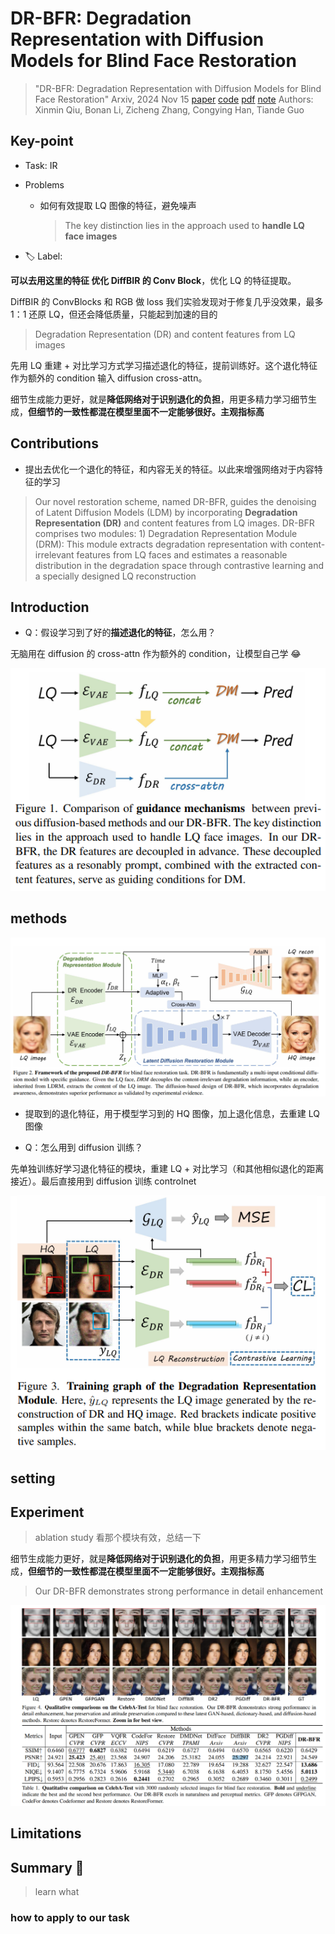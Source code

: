 # DR-BFR: Degradation Representation with Diffusion Models for Blind Face Restoration

> "DR-BFR: Degradation Representation with Diffusion Models for Blind Face Restoration" Arxiv, 2024 Nov 15
> [paper](http://arxiv.org/abs/2411.10508v1) [code]() [pdf](./2024_11_Arxiv_DR-BFR--Degradation-Representation-with-Diffusion-Models-for-Blind-Face-Restoration.pdf) [note](./2024_11_Arxiv_DR-BFR--Degradation-Representation-with-Diffusion-Models-for-Blind-Face-Restoration_Note.md)
> Authors: Xinmin Qiu, Bonan Li, Zicheng Zhang, Congying Han, Tiande Guo

## Key-point

- Task: IR

- Problems

  - 如何有效提取 LQ 图像的特征，避免噪声

    > The key distinction lies in the approach used to **handle LQ face images**

- :label: Label:



**可以去用这里的特征 优化 DiffBIR 的 Conv Block**，优化 LQ 的特征提取。

DiffBIR 的 ConvBlocks 和 RGB 做 loss 我们实验发现对于修复几乎没效果，最多 1：1 还原 LQ，但还会降低质量，只能起到加速的目的

> Degradation Representation (DR) and content features from LQ images

先用 LQ 重建 + 对比学习方式学习描述退化的特征，提前训练好。这个退化特征作为额外的 condition 输入 diffusion cross-attn。

细节生成能力更好，就是**降低网络对于识别退化的负担**，用更多精力学习细节生成，**但细节的一致性都混在模型里面不一定能够很好。主观指标高**



## Contributions

- 提出去优化一个退化的特征，和内容无关的特征。以此来增强网络对于内容特征的学习

> Our novel restoration scheme, named DR-BFR, guides the denoising of Latent Diffusion Models (LDM) by incorporating **Degradation Representation (DR)** and content features from LQ images. DR-BFR comprises two modules: 1) Degradation Representation Module (DRM): This module extracts degradation representation with content-irrelevant features from LQ faces and estimates a reasonable distribution in the degradation space through contrastive learning and a specially designed LQ reconstruction

## Introduction

- Q：假设学习到了好的**描述退化的特征**，怎么用？

无脑用在 diffusion 的 cross-attn 作为额外的 condition，让模型自己学 :joy:

![fig1](docs/2024_11_Arxiv_DR-BFR--Degradation-Representation-with-Diffusion-Models-for-Blind-Face-Restoration_Note/fig1.png)



## methods

![fig2](docs/2024_11_Arxiv_DR-BFR--Degradation-Representation-with-Diffusion-Models-for-Blind-Face-Restoration_Note/fig2.png)

- 提取到的退化特征，用于模型学习到的 HQ 图像，加上退化信息，去重建 LQ 图像



- Q：怎么用到 diffusion 训练？

先单独训练好学习退化特征的模块，重建 LQ + 对比学习（和其他相似退化的距离接近）。最后直接用到 diffusion 训练 controlnet

![fig3](docs/2024_11_Arxiv_DR-BFR--Degradation-Representation-with-Diffusion-Models-for-Blind-Face-Restoration_Note/fig3.png)









## setting

## Experiment

> ablation study 看那个模块有效，总结一下

细节生成能力更好，就是**降低网络对于识别退化的负担**，用更多精力学习细节生成，**但细节的一致性都混在模型里面不一定能够很好。主观指标高**

> Our DR-BFR demonstrates strong performance in detail enhancement

![fig4](docs/2024_11_Arxiv_DR-BFR--Degradation-Representation-with-Diffusion-Models-for-Blind-Face-Restoration_Note/fig4.png)



## Limitations

## Summary :star2:

> learn what

### how to apply to our task

